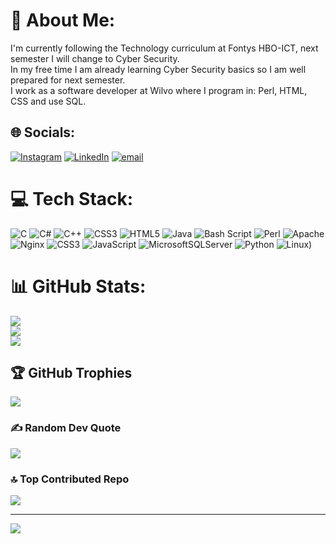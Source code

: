 # 💫 About Me:
I'm currently following the Technology curriculum at Fontys HBO-ICT, next semester I will change to Cyber Security.<br>In my free time I am already learning Cyber Security basics so I am well prepared for next semester.<br>I work as a software developer at Wilvo where I program in: Perl, HTML, CSS and use SQL.


## 🌐 Socials:
[![Instagram](https://img.shields.io/badge/Instagram-%23E4405F.svg?logo=Instagram&logoColor=white)](https://instagram.com/gijs.2006) [![LinkedIn](https://img.shields.io/badge/LinkedIn-%230077B5.svg?logo=linkedin&logoColor=white)](https://linkedin.com/in/gijs-v-75303125b) [![email](https://img.shields.io/badge/Email-D14836?logo=gmail&logoColor=white)](mailto:gijsvanmaanen006@gmail.com) 

# 💻 Tech Stack:
![C](https://img.shields.io/badge/c-%2300599C.svg?style=for-the-badge&logo=c&logoColor=white) ![C#](https://img.shields.io/badge/c%23-%23239120.svg?style=for-the-badge&logo=csharp&logoColor=white) ![C++](https://img.shields.io/badge/c++-%2300599C.svg?style=for-the-badge&logo=c%2B%2B&logoColor=white) ![CSS3](https://img.shields.io/badge/css3-%231572B6.svg?style=for-the-badge&logo=css3&logoColor=white) ![HTML5](https://img.shields.io/badge/html5-%23E34F26.svg?style=for-the-badge&logo=html5&logoColor=white) ![Java](https://img.shields.io/badge/java-%23ED8B00.svg?style=for-the-badge&logo=openjdk&logoColor=white) ![Bash Script](https://img.shields.io/badge/bash_script-%23121011.svg?style=for-the-badge&logo=gnu-bash&logoColor=white) ![Perl](https://img.shields.io/badge/perl-%2339457E.svg?style=for-the-badge&logo=perl&logoColor=white) ![Apache](https://img.shields.io/badge/apache-%23D42029.svg?style=for-the-badge&logo=apache&logoColor=white) ![Nginx](https://img.shields.io/badge/nginx-%23009639.svg?style=for-the-badge&logo=nginx&logoColor=white) ![CSS3](https://img.shields.io/badge/css3-%231572B6.svg?style=for-the-badge&logo=css3&logoColor=white) ![JavaScript](https://img.shields.io/badge/javascript-%23323330.svg?style=for-the-badge&logo=javascript&logoColor=%23F7DF1E) ![MicrosoftSQLServer](https://img.shields.io/badge/Microsoft%20SQL%20Server-CC2927?style=for-the-badge&logo=microsoft%20sql%20server&logoColor=white) ![Python](https://img.shields.io/badge/python-3670A0?style=for-the-badge&logo=python&logoColor=ffdd54) ![Linux](https://img.shields.io/badge/Linux-FCC624?style=for-the-badge&logo=linux&logoColor=black))
# 📊 GitHub Stats:
![](https://github-readme-stats.vercel.app/api?username=gijsvm&theme=midnight-purple&hide_border=false&include_all_commits=false&count_private=false)<br/>
![](https://nirzak-streak-stats.vercel.app/?user=gijsvm&theme=midnight-purple&hide_border=false)<br/>
![](https://github-readme-stats.vercel.app/api/top-langs/?username=gijsvm&theme=midnight-purple&hide_border=false&include_all_commits=false&count_private=false&layout=compact)

## 🏆 GitHub Trophies
![](https://github-profile-trophy.vercel.app/?username=gijsvm&theme=radical&no-frame=true&no-bg=false&margin-w=4)

### ✍️ Random Dev Quote
![](https://quotes-github-readme.vercel.app/api?type=horizontal&theme=radical)

### 🔝 Top Contributed Repo
![](https://github-contributor-stats.vercel.app/api?username=gijsvm&limit=5&theme=dark&combine_all_yearly_contributions=true)

---
[![](https://visitcount.itsvg.in/api?id=gijsvm&icon=0&color=0)](https://visitcount.itsvg.in)
